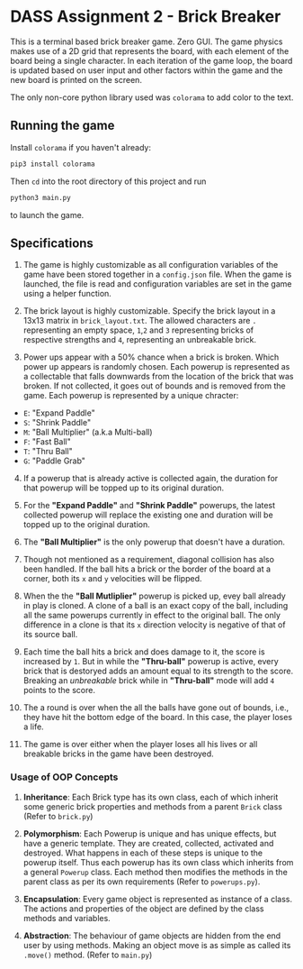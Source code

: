 # DASS Assignment 2 - Brick Breaker

This is a terminal based brick breaker game. Zero GUI. The game physics makes use of a 2D grid that represents the board, with each element of the board being a single character. In each iteration of the game loop, the board is updated based on user input and other factors within the game and the new board is printed on the screen.

The only non-core python library used was `colorama` to add color to the text.

## Running the game

Install `colorama` if you haven't already:
```bash
pip3 install colorama
```
Then `cd` into the root directory of this project and run
```bash
python3 main.py
```
to launch the game.

## Specifications

1. The game is highly customizable as all configuration variables of the game have been stored together in a `config.json` file. When the game is launched,  the file is read and configuration variables are set in the game using a helper function.

2. The brick layout is highly customizable. Specify the brick layout in a 13x13 matrix in `brick_layout.txt`. The allowed characters are `.` representing an empty space, `1`,`2` and `3` representing bricks of respective strengths and `4`, representing an unbreakable brick.

3. Power ups appear with a 50% chance when a brick is broken. Which power up appears is randomly chosen. Each powerup is represented as a collectable that falls downwards from the location of the brick that was broken. If not collected, it goes out of bounds and is removed from the game. Each powerup is represented by a unique chracter:
* `E`: "Expand Paddle"
* `S`: "Shrink Paddle"
* `M`: "Ball Multiplier" (a.k.a Multi-ball)
* `F`: "Fast Ball"
* `T`: "Thru Ball"
* `G`: "Paddle Grab"

4. If a powerup that is already active is collected again, the duration for that powerup will be topped up to its original duration.

5. For the **"Expand Paddle"** and **"Shrink Paddle"** powerups, the latest collected powerup will replace the existing one and duration will be topped up to the original duration.

6. The **"Ball Multiplier"** is the only powerup that doesn't have a duration.

7. Though not mentioned as a requirement, diagonal collision has also been handled. If the ball hits a brick or the border of the board at a corner, both its `x` and `y` velocities will be flipped.

8. When the the **"Ball Mutliplier"** powerup is picked up, evey ball already in play is cloned. A clone of a ball is an exact copy of the ball, including all the same powerups currently in effect to the original ball. The only difference in a clone is that its `x` direction velocity is negative of that of its source ball.

9. Each time the ball hits a brick and does damage to it, the score is increased by `1`. But in while the **"Thru-ball"** powerup is active, every brick that is destoryed adds an amount equal to its strength to the score. Breaking an *unbreakable* brick while in **"Thru-ball"** mode will add `4` points to the score.

10. The a round is over when the all the balls have gone out of bounds, i.e., they have hit the bottom edge of the board. In this case, the player loses a life.

11. The game is over either when the player loses all his lives or all breakable bricks in the game have been destroyed.


### Usage of OOP Concepts

1. **Inheritance**: Each Brick type has its own class, each of which inherit some generic brick properties and methods from a parent `Brick` class (Refer to `brick.py`)

2. **Polymorphism**: Each Powerup is unique and has unique effects, but have a generic template. They are created, collected, activated and destroyed. What happens in each of these steps is unique to the powerup itself. Thus each powerup has its own class which inherits from a general `Powerup` class. Each method then modifies the methods in the parent class as per its own requirements (Refer to `powerups.py`).

3. **Encapsulation**: Every game object is represented as instance of a class. The actions and properties of the object are defined by the class methods and variables.

4. **Abstraction**: The behaviour of game objects are hidden from the end user by using methods. Making an object move is as simple as called its `.move()` method. (Refer to `main.py`)